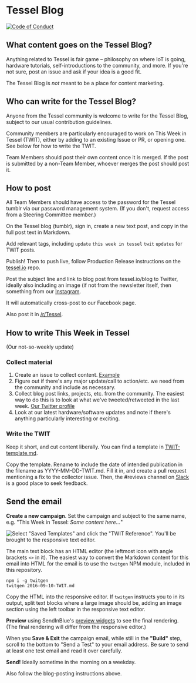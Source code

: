 # Tessel Blog
[![Code of Conduct](https://img.shields.io/badge/%E2%9D%A4-code%20of%20conduct-blue.svg?style=flat)](https://github.com/tessel/project/blob/master/CONDUCT.md)

## What content goes on the Tessel Blog?

Anything related to Tessel is fair game – philosophy on where IoT is going, hardware tutorials, self-introductions to the community, and more. If you're not sure, post an issue and ask if your idea is a good fit.

The Tessel Blog is *not* meant to be a place for content marketing.

## Who can write for the Tessel Blog?

Anyone from the Tessel community is welcome to write for the Tessel Blog, subject to our usual contribution guidelines.

Community members are particularly encouraged to work on This Week in Tessel (TWIT), either by adding to an existing Issue or PR, or opening one. See below for how to write the TWIT.

Team Members should post their own content once it is merged. If the post is submitted by a non-Team Member, whoever merges the post should post it.

## How to post

All Team Members should have access to the password for the Tessel tumblr via our password management system. (If you don't, request access from a Steering Committee member.)

On the Tessel blog (tumblr), sign in, create a new text post, and copy in the full post text in Markdown.

Add relevant tags, including `update` `this week in tessel` `twit` `updates` for TWIT posts.

Publish! Then to push live, follow Production Release instructions on the [tessel.io](//github.com/tessel/tessel.io) repo.

Post the subject line and link to blog post from tessel.io/blog to Twitter, ideally also including an image (if not from the newsletter itself, then something from our [Instagram](https://instagram.com/tesselproject/).

It will automatically cross-post to our Facebook page.

Also post it in [/r/Tessel](http://www.reddit.com/r/Tessel).

## How to write This Week in Tessel

(Our not-so-weekly update)

### Collect material

1. Create an issue to collect content. [Example](https://github.com/tessel/this-week-in-tessel/issues/10)
1. Figure out if there's any major update/call to action/etc. we need from the community and include as necessary.
2. Collect blog post links, projects, etc. from the community. The easiest way to do this is to look at what we've tweeted/retweeted in the last week. [Our Twitter profile](https://twitter.com/tesselproject)
2. Look at our latest hardware/software updates and note if there's anything particularly interesting or exciting.

### Write the TWIT

Keep it short, and cut content liberally. You can find a template in [TWIT-template.md](https://github.com/tessel/this-week-in-tessel/blob/master/TWIT-template.md).

Copy the template. Rename to include the date of intended publication in the filename as YYYY-MM-DD-TWIT.md. Fill it in, and create a pull request mentioning a fix to the collector issue. Then, the #reviews channel on [Slack](https://tessel-slack.herokuapp.com/) is a good place to seek feedback.

## Send the email

**Create a new campaign**. Set the campaign and subject to the same name, e.g. "This Week in Tessel: *Some content here...*"

![Select "Saved Templates" and click the "TWIT Reference".](https://cloud.githubusercontent.com/assets/80639/18758377/d995a3e6-80c5-11e6-8008-a52d43aaa7bd.png) You'll be brought to the responsive text editor.

The main text block has an HTML editor (the leftmost icon with angle brackets `<>` in it). The easiest way to convert the Markdown content for this email into HTML for the email is to use the `twitgen` NPM module, included in this repository.

```
npm i -g twitgen
twitgen 2016-09-10-TWIT.md
```

Copy the HTML into the responsive editor. If `twitgen` instructs you to in its output, split text blocks where a large image should be, adding an image section using the left toolbar in the responsive text editor.

**Preview** using SendInBlue's [preview widgets](https://cloud.githubusercontent.com/assets/80639/18758404/f8a6c238-80c5-11e6-86fa-782b24bf89c8.png) to see the final rendering. (The final rendering will differ from the responsive editor.)

When you **Save & Exit** the campaign email, while still in the **"Build"** step, scroll to the bottom to "Send a Test" to your email address. Be sure to send at least one test email and read it over carefully.

**Send!** Ideally sometime in the morning on a weekday.

Also follow the blog-posting instructions above.

